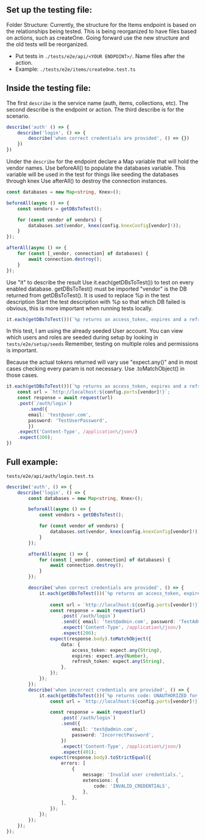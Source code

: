  ## Set up the testing file:
Folder Structure:
Currently, the structure for the Items endpoint is based on the relationships being tested. This is being reorganized to have files based on actions, such as createOne. Going forward use the new structure and the old tests will be reorganized.
- Put tests in `./tests/e2e/api/<YOUR ENDPOINT>/`. Name files after the action.
- Example: `./tests/e2e/items/createOne.test.ts`

## Inside the testing file:
The first `describe` is the service name (auth, items, collections, etc). The second describe is the endpoint or action. The third describe is for the scenario.
```ts
describe('auth' () => {
    describe('login', () => {
        describe('when correct credentials are provided', () => {})
    })
})
```

Under the `describe` for the endpoint declare a Map variable that will hold the vendor names. Use beforeAll() to populate the databases variable. 
This variable will be used in the test for things 
like seeding the databases through knex
Use afterAll() to destroy the connection instances.

```ts
const databases = new Map<string, Knex>();

beforeAll(async () => {
	const vendors = getDBsToTest();

	for (const vendor of vendors) {
		databases.set(vendor, knex(config.knexConfig[vendor]!));
	}
});

afterAll(async () => {
	for (const [_vendor, connection] of databases) {
		await connection.destroy();
	}
});
```

Use "it" to describe the result
Use it.each(getDBsToTest()) to test on every enabled database. getDBsToTest() must be imported
"vendor" is the DB returned from getDBsToTest(). It is used to replace %p in the test description
Start the test description with %p so that which DB failed is obvious, this is more important when running tests locally.
```ts
it.each(getDBsToTest())(`%p returns an access_token, expires and a refresh_token for user`, async (vendor) => {})
```

In this test, I am using the already seeded User account. You can view which users and roles are seeded during setup by looking in `tests/e2e/setup/seeds`
Remember, testing on multiple roles and permissions is important.

Because the actual tokens returned will vary use "expect.any()" and in most cases checking every param is not necessary. Use .toMatchObject() in those cases.
```ts
it.each(getDBsToTest())(`%p returns an access_token, expires and a refresh_token for user`, async (vendor) => {
    const url = `http://localhost:${config.ports[vendor]!}`;
    const response = await request(url)
	.post(`/auth/login`)
        .send({
		email: 'test@user.com',
		password: 'TestUserPassword',
		})
	.expect('Content-Type', /application\/json/)
	.expect(200);
})
```

## Full example: 
`tests/e2e/api/auth/login.test.ts`
```ts
describe('auth', () => {
	describe('login', () => {
		const databases = new Map<string, Knex>();

		beforeAll(async () => {
			const vendors = getDBsToTest();

			for (const vendor of vendors) {
				databases.set(vendor, knex(config.knexConfig[vendor]!));
			}
		});

		afterAll(async () => {
			for (const [_vendor, connection] of databases) {
				await connection.destroy();
			}
		});

		describe('when correct credentials are provided', () => {
			it.each(getDBsToTest())(`%p returns an access_token, expires and a refresh_token for admin`, async (vendor) => {
				
				const url = `http://localhost:${config.ports[vendor]!}`;
				const response = await request(url)
					.post(`/auth/login`)
					.send({ email: 'test@admin.com', password: 'TestAdminPassword' })
					.expect('Content-Type', /application\/json/)
					.expect(200);
				expect(response.body).toMatchObject({
					data: {
						access_token: expect.any(String),
						expires: expect.any(Number),
						refresh_token: expect.any(String),
					},
				});
			});
		});
		describe('when incorrect credentials are provided', () => {
			it.each(getDBsToTest())(`%p returns code: UNAUTHORIZED for incorrect password`, async (vendor) => {
				const url = `http://localhost:${config.ports[vendor]!}`;

				const response = await request(url)
					.post(`/auth/login`)
					.send({
						email: 'test@admin.com',
						password: 'IncorrectPassword',
					})
					.expect('Content-Type', /application\/json/)
					.expect(401);
				expect(response.body).toStrictEqual({
					errors: [
						{
							message: 'Invalid user credentials.',
							extensions: {
								code: 'INVALID_CREDENTIALS',
							},
						},
					],
				});
			});
		});
	});
});

```
